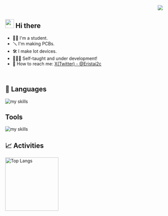 <!-- 1. GitHub usernameを変更 -->
<div align="right">
  <img src="https://komarev.com/ghpvc/?username=Erista01" />
</div>


<!-- 2. プロフィールや連絡先を変更 -->
## <img src="https://media.giphy.com/media/hvRJCLFzcasrR4ia7z/giphy.gif" width="28"> Hi there


- ✍🏻 I'm a student.
- 🪛 I'm making PCBs.
- 🛠 I make Iot devices.
- 🧑🏻‍🌾 Self-taught and under development!
- 📲 How to reach me: [X(Twitter) - @Eristai2c](https://x.com/Eristai2c)
<br>


<!-- 3. 好きな技術スタックに変更 -->
<!-- ライトモート：theme=light, ダークモート：theme=dark -->
<!-- アイコンの選択肢一覧：https://arc.net/l/quote/zizyykfh -->
## 📝 Languages
<img alt="my skills" src="https://skillicons.dev/icons?theme=dark&perline=7&i=arduino,c,cpp,raspberrypi," />
<br>

## Tools
<img alt="my skills" src="https://skillicons.dev/icons?theme=dark&perline=7&i=blender,visualstudio,vscode" />
<br>

<!-- 4. GitHub usernameを変更, 2箇所 -->
<!-- ライトモート：theme=light, ダークモート：theme=vue-dark  -->
## 📈 Activities
<div align="left"> 
  <img alt="Top Langs" height="170px" src="https://github-readme-stats.vercel.app/api?username=Erista01&theme=vue-dark&layout=compact" />
</div>
<!--
This repository is a ✨ _special_ ✨ repository because its `README.md` (this file) appears on your GitHub profile.

Here are some ideas to get you started:

- 🔭 I’m currently working on ...
- 🌱 I’m currently learning ...
- 👯 I’m looking to collaborate on ...
- 🤔 I’m looking for help with ...
- 💬 Ask me about ...
- 📫 How to reach me: ...
- 😄 Pronouns: ...
- ⚡ Fun fact: ...
-->

